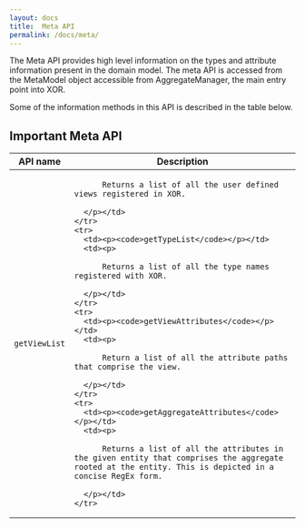 ```yaml
---
layout: docs
title:  Meta API
permalink: /docs/meta/
---
```


The Meta API provides high level information on the types and attribute information present in the domain model. The meta API is accessed from the MetaModel object accessible from AggregateManager, the main entry point into XOR.

Some of the information methods in this API is described in the table below.

## Important Meta API

<div class="mobile-side-scroller">
<table>
  <thead>
    <tr>
      <th>API name</th>
      <th>Description</th>
    </tr>
  </thead>
  <tbody>
    <tr>
      <td><p><code>getViewList</code></p></td>
      <td><p>

          Returns a list of all the user defined views registered in XOR.

      </p></td>
    </tr>
    <tr>
      <td><p><code>getTypeList</code></p></td>
      <td><p>

          Returns a list of all the type names registered with XOR.

      </p></td>
    </tr>
    <tr>
      <td><p><code>getViewAttributes</code></p></td>
      <td><p>

          Return a list of all the attribute paths that comprise the view.

      </p></td>
    </tr>
    <tr>
      <td><p><code>getAggregateAttributes</code></p></td>
      <td><p>

          Returns a list of all the attributes in the given entity that comprises the aggregate rooted at the entity. This is depicted in a concise RegEx form.

      </p></td>
    </tr>
  </tbody>
</table>
</div>
